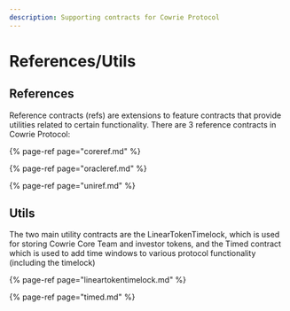 ```yaml
---
description: Supporting contracts for Cowrie Protocol
---
```


# References/Utils

## References

Reference contracts \(refs\) are extensions to feature contracts that provide utilities related to certain functionality. There are 3 reference contracts in Cowrie Protocol:

{% page-ref page="coreref.md" %}

{% page-ref page="oracleref.md" %}

{% page-ref page="uniref.md" %}

## Utils

The two main utility contracts are the LinearTokenTimelock, which is used for storing Cowrie Core Team and investor tokens, and the Timed contract which is used to add time windows to various protocol functionality \(including the timelock\)

{% page-ref page="lineartokentimelock.md" %}

{% page-ref page="timed.md" %}

